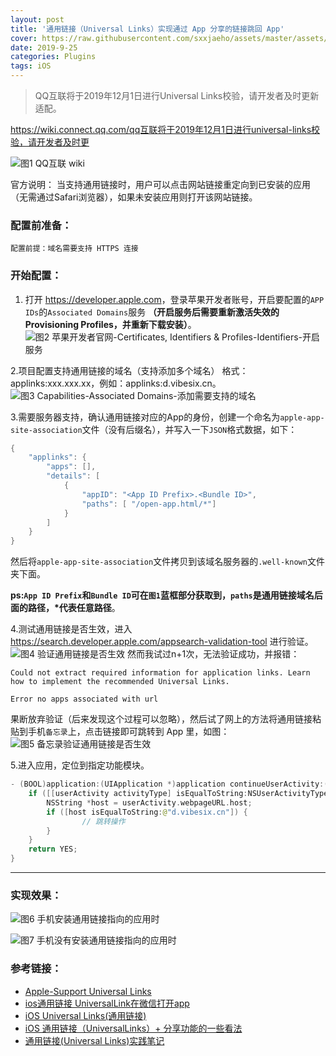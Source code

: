 ```yaml
---
layout: post
title: '通用链接（Universal Links）实现通过 App 分享的链接跳回 App'
cover: https://raw.githubusercontent.com/sxxjaeho/assets/master/assets/images/images1712780-aceb0e8284347eb9.png
date: 2019-9-25
categories: Plugins
tags: iOS
---
```



>QQ互联将于2019年12月1日进行Universal Links校验，请开发者及时更新适配。

<https://wiki.connect.qq.com/qq互联将于2019年12月1日进行universal-links校验，请开发者及时更>

![图1 QQ互联 wiki](https://raw.githubusercontent.com/sxxjaeho/assets/master/assets/images/images1712780-aceb0e8284347eb9.png)

官方说明：
当支持通用链接时，用户可以点击网站链接重定向到已安装的应用（无需通过Safari浏览器），如果未安装应用则打开该网站链接。

### 配置前准备：

`配置前提：域名需要支持 HTTPS 连接`

### 开始配置：
1. 打开 <https://developer.apple.com>，登录苹果开发者账号，开启要配置的`APP IDs`的`Associated Domains`服务 __（开启服务后需要重新激活失效的Provisioning Profiles，并重新下载安装）__。
![图2 苹果开发者官网-Certificates, Identifiers & Profiles-Identifiers-开启服务](https://raw.githubusercontent.com/sxxjaeho/assets/master/assets/images/images1712780-6e6f462b941c0209.png)

2.项目配置支持通用链接的域名（支持添加多个域名）
格式：applinks:xxx.xxx.xx，例如：applinks:d.vibesix.cn。
![图3 Capabilities-Associated Domains-添加需要支持的域名](https://raw.githubusercontent.com/sxxjaeho/assets/master/assets/images/images1712780-1d34f842ecdae83b.png)

3.需要服务器支持，确认通用链接对应的App的身份，创建一个命名为`apple-app-site-association`文件（没有后缀名），并写入一下`JSON`格式数据，如下：

```swift
{
    "applinks": {
        "apps": [],
        "details": [
            {
                "appID": "<App ID Prefix>.<Bundle ID>",
                "paths": [ "/open-app.html/*"]
            }
        ]
    }
}
```

然后将`apple-app-site-association`文件拷贝到该域名服务器的`.well-known`文件夹下面。

__ps:`App ID Prefix`和`Bundle ID`可在`图1`蓝框部分获取到，`paths`是通用链接域名后面的路径，*代表任意路径__。

4.测试通用链接是否生效，进入<https://search.developer.apple.com/appsearch-validation-tool>
进行验证。
![图4 验证通用链接是否生效](https://raw.githubusercontent.com/sxxjaeho/assets/master/assets/images/images1712780-1de86141da9bfaad.png)
然而我试过n+1次，无法验证成功，并报错：

`Could not extract required information for application links. Learn how to implement the recommended Universal Links.`

`Error no apps associated with url`

果断放弃验证（后来发现这个过程可以忽略），然后试了网上的方法将通用链接粘贴到手机`备忘录`上，点击链接即可跳转到 App 里，如图：![图5 备忘录验证通用链接是否生效](https://raw.githubusercontent.com/sxxjaeho/assets/master/assets/images/images1712780-0634046aefda436f.gif)

5.进入应用，定位到指定功能模块。

```swift
- (BOOL)application:(UIApplication *)application continueUserActivity:(NSUserActivity *)userActivity restorationHandler:(void (^)(NSArray<id<UIUserActivityRestoring>> * _Nullable))restorationHandler {
    if ([[userActivity activityType] isEqualToString:NSUserActivityTypeBrowsingWeb]) {
        NSString *host = userActivity.webpageURL.host;
        if ([host isEqualToString:@"d.vibesix.cn"]) {
                // 跳转操作
        }
    }
    return YES;
}
```

****

### 实现效果：
![图6 手机安装通用链接指向的应用时](https://raw.githubusercontent.com/sxxjaeho/assets/master/assets/images/images1712780-9c955fc36bad853b.gif)

![图7 手机没有安装通用链接指向的应用时](https://raw.githubusercontent.com/sxxjaeho/assets/master/assets/images/images1712780-9400841bab7159cd.gif)

### 参考链接：
* [Apple-Support Universal Links](https://developer.apple.com/library/archive/documentation/General/Conceptual/AppSearch/UniversalLinks.html)
* [ios通用链接 UniversalLink在微信打开app](https://www.jianshu.com/p/8e8840dcd54d)
* [iOS Universal Links(通用链接)](https://yohunl.com/ios-universal-links-tong-yong-lian-jie/)
* [iOS 通用链接（UniversalLinks）+ 分享功能的一些看法](https://www.jianshu.com/p/8ae3576b12b0)
* [通用链接(Universal Links)实践笔记](https://www.jianshu.com/p/848158b70a57)

